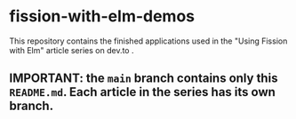 # fission-with-elm-demos
This repository contains the finished applications used in the "Using Fission with Elm" article series on dev.to .

## IMPORTANT: the `main` branch contains only this `README.md`. Each article in the series has its own branch.
